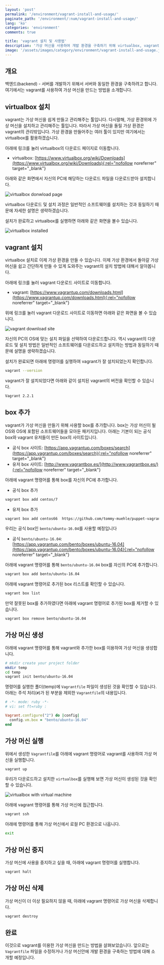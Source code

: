 ```yaml
---
layout: 'post'
permalink: '/environment/vagrant-install-and-usage/'
paginate_path: '/environment/:num/vagrant-install-and-usage/'
lang: 'ko'
categories: 'environment'
comments: true

title: 'vagrant 설치 및 사용법'
description: '가상 머신을 사용하여 개발 환경을 구축하기 위해 virtualbox, vagrant를 설치하는 방법을 알아보고 가상 머신을 만들기 위해 vagrant를 사용하는 방법에 대해서 알아봅니다.'
image: '/assets/images/category/environment/vagrant-install-and-usage.jpg'
---
```



## 개요
백엔드(backend) - 서버를 개발하기 위해서 서버와 동일한 환경을 구축하려고 합니다. 여기에서는 vagrant를 사용하여 가상 머신을 만드는 방법을 소개합니다.

## virtualbox 설치
vagrant는 가상 머신을 쉽게 만들고 관리해주는 툴입니다. 다시말해, 가상 환경위에 가상 머신을 설치하고 관리해주는 툴입니다. 따라서 가상 머신을 돌릴 가상 환경은 vagrant의 관리밖입니다. 가상 환경을 만들어주는 여러 툴이 있지만 여기에서는 virtualbox를 활용하겠습니다.

아래에 링크를 눌러 virtualbox의 다운로드 페이지로 이동합니다.

- virtualbox: [https://www.virtualbox.org/wiki/Downloads](https://www.virtualbox.org/wiki/Downloads){:rel="nofollow noreferrer" target="_blank"}

아래와 같은 화면에서 자신의 PC에 해당하는 다운로드 파일을 다운로드받아 설치합니다.

![virtualbox donwload page](/assets/images/category/environment/vagrant-install-and-usage/virtualbox_download.png)

virtualbox 다운로드 및 설치 과정은 일반적인 소프트웨어를 설치하는 것과 동일하기 때문에 자세한 설명은 생략하겠습니다.

설치가 완료하고 virtualbox를 실행하면 아래와 같은 화면을 볼수 있습니다.

![virtualbox installed](/assets/images/category/environment/vagrant-install-and-usage/virtualbox_installed.png)

## vagrant 설치
virtualbox 설치로 이제 가상 환경을 만들 수 있습니다. 이제 가상 환경에서 돌아갈 가상 머신을 쉽고 간단하게 만들 수 있게 도와주는 vagrant의 설치 방법에 대해서 알아봅니다.

아래에 링크를 눌러 vagrant 다운로드 사이트로 이동합니다.

- vagrant: [https://www.vagrantup.com/downloads.html](https://www.vagrantup.com/downloads.html){:rel="nofollow noreferrer" target="_blank"}

위에 링크를 눌러 vagrant 다운로드 사이트로 이동하면 아래와 같은 화면을 볼 수 있습니다.

![vagrant download site](/assets/images/category/environment/vagrant-install-and-usage/vagrant_site.png)

자신의 PC의 OS에 맞는 설치 파일을 선택하여 다운로드합니다. 역시 vagrant의 다운로드 및 설치 방법은 일반적인 소프트웨어를 다운로드하고 설치하는 방법과 동일하기 때문에 설명을 생략하겠습니다.

설치가 완료되면 아래에 명령어를 실행하여 vagrant가 잘 설치되었는지 확인합니다.

```bash
vagrant --version
```

vagrant가 잘 설치되었다면 아래와 같이 설치된 vagrant의 버전을 확인할 수 있습니다.

```bash
Vagrant 2.2.1
```

## box 추가
vagrant가 가상 머신을 만들기 위해 사용할 box를 추가합니다. box는 가상 머신이 될 OS와 OS에 포함된 소프트웨어들을 모아둔 패키지입니다. 아래는 기본이 되는 공식 box와 vagrant 유저들이 만든 box의 사이트입니다.

- 공식 box 사이트: [https://app.vagrantup.com/boxes/search](https://app.vagrantup.com/boxes/search){:rel="nofollow noreferrer" target="_blank"}
- 유저 box 사이트: [http://www.vagrantbox.es/](http://www.vagrantbox.es/){:rel="nofollow noreferrer" target="_blank"}

아래에 vagrant 명령어를 통해 box를 자신의 PC에 추가합니다.

- 공식 box 추가

```bash
vagrant box add centos/7
```

- 유저 box 추가

```bash
vagrant box add centos66  https://github.com/tommy-muehle/puppet-vagrant-boxes/releases/download/1.0.0/centos-6.6-x86_64.box
```

우리는 공식 box인 ```bento/ubuntu-16.04```를 사용할 예정입니다

- 공식 ```bento/ubuntu-16.04```:[https://app.vagrantup.com/bento/boxes/ubuntu-16.04](https://app.vagrantup.com/bento/boxes/ubuntu-16.04){:rel="nofollow noreferrer" target="_blank"}

아래에 vagrant 명령어를 통해 ```bento/ubuntu-16.04``` box를 자신의 PC에 추가합니다.

```bash
vagrant box add bento/ubuntu-16.04
```

아래에 vagrant 명령어로 추가된 box 리스트를 확인할 수 있습니다.

```bash
vagrant box list
```

만약 잘못된 box를 추가하였다면 아래에 vagrant 명령어로 추가된 box를 제거할 수 있습니다.

```bash
vagrant box remove bento/ubuntu-16.04
```

## 가상 머신 생성
아래에 vagrant 명령어를 통해 vagrant와 추가한 box를 이용하여 가상 머신을 생성합니다.

```bash
# mkdir create your project folder
mkdir temp
cd temp
vagrant init bento/ubuntu-16.04
```

명령어를 실행한 폴더(temp)에 ```Vagrantfile``` 파일이 생성된 것을 확인할 수 있습니다. 아래는 주석 처리(```#```)가 된 부분을 제외한 ```Vagrantfile```의 내용입니다.

```ruby
# -*- mode: ruby -*-
# vi: set ft=ruby :

Vagrant.configure("2") do |config|
  config.vm.box = "bento/ubuntu-16.04"
end
```

## 가상 머신 실행
위에서 생성한 ```Vagrantfile```를 아래에 vagrant 명령어로 vagrant를 사용하여 가상 머신을 실행합니다.

```bash
vagrant up
```

우리가 다운로드하고 설치한 ```virtualbox```를 실행해 보면 가상 머신이 생성된 것을 확인할 수 있습니다.

![virtualbox with virtual machine](/assets/images/category/environment/vagrant-install-and-usage/virtualbox-with-machine.png)

아래에 vagrant 명령어를 통해 가상 머신에 접근합니다.

```bash
vagrant ssh
```

아래에 명령어를 통해 가상 머신에서 로컬 PC 환경으로 나옵니다.

```bash
exit
```

## 가상 머신 중지
가상 머신에 사용을 중지하고 싶을 때, 아래에 vagrant 명령어를 실행합니다.

```bash
vagrant halt
```

## 가상 머신 삭제
가상 머신이 더 이상 필요하지 않을 때, 아래에 vagrant 명령어로 가상 머신을 삭제합니다.

```bash
vagrant destroy
```

## 완료
이것으로 vagrant를 이용한 가상 머신을 만드는 방법을 살펴보았습니다. 앞으로는 ```Vagrantfile``` 파일을 수정하거나 가상 머신안에 개발 환경을 구축하는 방법에 대해 소개할 예정입니다.